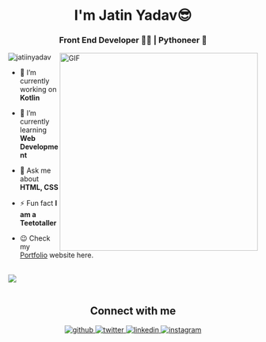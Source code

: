<h1 align="center">I'm Jatin Yadav😎</h1>
<h3 align="center">Front End Developer 👨‍💻 | Pythoneer 🐍</h3>

<img align="right" alt="GIF" src="https://i.imgur.com/8MupZHY.gif" width="400px" />


<p align="left"> <img src="https://komarev.com/ghpvc/?username=jatiinyadav&label=Profile+Views" alt="jatiinyadav" /> </p>

- 🔭 I’m currently working on **Kotlin**

- 🌱 I’m currently learning **Web Development**

- 💬 Ask me about **HTML, CSS**

- ⚡ Fun fact **I am a Teetotaller**

-  😉 Check my [Portfolio](https://jatiinyadav.github.io/PersonalWeb/) website here.

<br><img align="left" src="https://github-readme-stats.vercel.app/api?username=jatiinyadav&count_private=true&theme=merko" />

<br><h2 align="center" >Connect with me</h2>
<div align="center">
<a href="https://github.com/jatiinyadav" target="_blank">
<img src=https://img.shields.io/badge/github-%2324292e.svg?&style=for-the-badge&logo=github&logoColor=white alt=github style="margin-bottom: 5px;" />
</a>
<a href="https://twitter.com/jatiinyadav" target="_blank">
<img src=https://img.shields.io/badge/twitter-%2300acee.svg?&style=for-the-badge&logo=twitter&logoColor=white alt=twitter style="margin-bottom: 5px;" />
</a>
<a href="https://www.linkedin.com/in/jatin-yadav-77409b19b/" target="_blank">
<img src=https://img.shields.io/badge/linkedin-%231E77B5.svg?&style=for-the-badge&logo=linkedin&logoColor=white alt=linkedin style="margin-bottom: 5px;" />
</a>
<a href="mailto:jatin27yadav@gmail.com?hl=en" target="_blank">
<img src=https://img.shields.io/badge/gmail-%23000000.svg?&style=for-the-badge&logo=gmail&logoColor=red alt=instagram style="margin-bottom: 5px;" />
</a> 
</div> 
